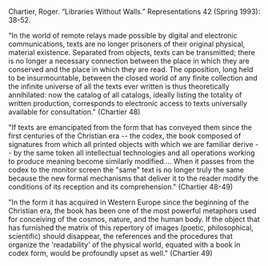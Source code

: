 Chartier, Roger. “Libraries Without Walls.” Representations 42 (Spring 1993): 38-52.


"In the world of remote relays made possible by digital and electronic communications, texts are no longer prisoners of their original physical, material existence. Separated from objects, texts can be transmitted; there is no longer a necessary connection between the place in which they are conserved and the place in which they are read. The opposition, long held to be insurmountable, between the closed world of any finite collection and the infinite universe of all the texts ever written is thus theoretically annihilated: now the catalog of all catalogs, ideally listing the totality of written production, corresponds to electronic access to texts universally available for consultation." (Chartier 48)

"If texts are emancipated from the form that has conveyed them since the first centuries of the Christian era -- the codex, the book composed of signatures from which all printed objects with which we are familiar derive -- by the same token all intellectual technologies and all operations working to produce meaning become similarly modified.... When it passes from the codex to the monitor screen the "same" text is no longer truly the same because the new formal mechanisms that deliver it to the reader modify the conditions of its reception and its comprehension." (Chartier 48-49)

"In the form it has acquired in Western Europe since the beginning of the Christian era, the book has been one of the most powerful metaphors used for conceiving of the cosmos, nature, and the human body. If the object that has furnished the matrix of this repertory of images (poetic, philosophical, scientific) should disappear, the references and the procedures that organize the 'readability' of the physical world, equated with a book in codex form, would be profoundly upset as well." (Chartier 49)
